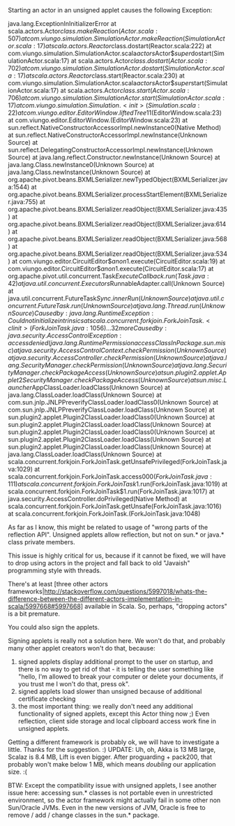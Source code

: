 Starting an actor in an unsigned applet causes the following Exception:

java.lang.ExceptionInInitializerError
	at scala.actors.Actor$class.makeReaction(Actor.scala:507)
	at com.viungo.simulation.SimulationActor.makeReaction(SimulationActor.scala:17)
	at scala.actors.Reactor$class.dostart(Reactor.scala:222)
	at com.viungo.simulation.SimulationActor.scala$actors$Actor$$super$dostart(SimulationActor.scala:17)
	at scala.actors.Actor$class.dostart(Actor.scala:702)
	at com.viungo.simulation.SimulationActor.dostart(SimulationActor.scala:17)
	at scala.actors.Reactor$class.start(Reactor.scala:230)
	at com.viungo.simulation.SimulationActor.scala$actors$Actor$$super$start(SimulationActor.scala:17)
	at scala.actors.Actor$class.start(Actor.scala:706)
	at com.viungo.simulation.SimulationActor.start(SimulationActor.scala:17)
	at com.viungo.simulation.Simulation.<init>(Simulation.scala:22)
	at com.viungo.editor.EditorWindow.liftedTree1$1(EditorWindow.scala:23)
	at com.viungo.editor.EditorWindow.<init>(EditorWindow.scala:23)
	at sun.reflect.NativeConstructorAccessorImpl.newInstance0(Native Method)
	at sun.reflect.NativeConstructorAccessorImpl.newInstance(Unknown Source)
	at sun.reflect.DelegatingConstructorAccessorImpl.newInstance(Unknown Source)
	at java.lang.reflect.Constructor.newInstance(Unknown Source)
	at java.lang.Class.newInstance0(Unknown Source)
	at java.lang.Class.newInstance(Unknown Source)
	at org.apache.pivot.beans.BXMLSerializer.newTypedObject(BXMLSerializer.java:1544)
	at org.apache.pivot.beans.BXMLSerializer.processStartElement(BXMLSerializer.java:755)
	at org.apache.pivot.beans.BXMLSerializer.readObject(BXMLSerializer.java:435)
	at org.apache.pivot.beans.BXMLSerializer.readObject(BXMLSerializer.java:614)
	at org.apache.pivot.beans.BXMLSerializer.readObject(BXMLSerializer.java:568)
	at org.apache.pivot.beans.BXMLSerializer.readObject(BXMLSerializer.java:534)
	at com.viungo.editor.CircuitEditor$$anon$1.execute(CircuitEditor.scala:19)
	at com.viungo.editor.CircuitEditor$$anon$1.execute(CircuitEditor.scala:17)
	at org.apache.pivot.util.concurrent.Task$ExecuteCallback.run(Task.java:42)
	at java.util.concurrent.Executors$RunnableAdapter.call(Unknown Source)
	at java.util.concurrent.FutureTask$Sync.innerRun(Unknown Source)
	at java.util.concurrent.FutureTask.run(Unknown Source)
	at java.lang.Thread.run(Unknown Source)
Caused by: java.lang.RuntimeException: Could not initialize intrinsics
	at scala.concurrent.forkjoin.ForkJoinTask.<clinit>(ForkJoinTask.java:1056)
	... 32 more
Caused by: java.security.AccessControlException: access denied (java.lang.RuntimePermission accessClassInPackage.sun.misc)
	at java.security.AccessControlContext.checkPermission(Unknown Source)
	at java.security.AccessController.checkPermission(Unknown Source)
	at java.lang.SecurityManager.checkPermission(Unknown Source)
	at java.lang.SecurityManager.checkPackageAccess(Unknown Source)
	at sun.plugin2.applet.Applet2SecurityManager.checkPackageAccess(Unknown Source)
	at sun.misc.Launcher$AppClassLoader.loadClass(Unknown Source)
	at java.lang.ClassLoader.loadClass(Unknown Source)
	at com.sun.jnlp.JNLPPreverifyClassLoader.loadClass0(Unknown Source)
	at com.sun.jnlp.JNLPPreverifyClassLoader.loadClass(Unknown Source)
	at sun.plugin2.applet.Plugin2ClassLoader.loadClass0(Unknown Source)
	at sun.plugin2.applet.Plugin2ClassLoader.loadClass(Unknown Source)
	at sun.plugin2.applet.Plugin2ClassLoader.loadClass0(Unknown Source)
	at sun.plugin2.applet.Plugin2ClassLoader.loadClass(Unknown Source)
	at sun.plugin2.applet.Plugin2ClassLoader.loadClass(Unknown Source)
	at java.lang.ClassLoader.loadClass(Unknown Source)
	at scala.concurrent.forkjoin.ForkJoinTask.getUnsafePrivileged(ForkJoinTask.java:1029)
	at scala.concurrent.forkjoin.ForkJoinTask.access$000(ForkJoinTask.java:111)
	at scala.concurrent.forkjoin.ForkJoinTask$1.run(ForkJoinTask.java:1019)
	at scala.concurrent.forkjoin.ForkJoinTask$1.run(ForkJoinTask.java:1017)
	at java.security.AccessController.doPrivileged(Native Method)
	at scala.concurrent.forkjoin.ForkJoinTask.getUnsafe(ForkJoinTask.java:1016)
	at scala.concurrent.forkjoin.ForkJoinTask.<clinit>(ForkJoinTask.java:1048)


As far as I know, this might be related to usage of "wrong parts of the reflection API". Unsigned applets allow reflection, but not on sun.* or java.* class private members.

This issue is highly critical for us, because if it cannot be fixed, we will have to drop using actors in the project and fall back to old "Javaish" programming style with threads.



There's at least [three other actors frameworks|http://stackoverflow.com/questions/5997018/whats-the-difference-between-the-different-actors-implementation-in-scala/5997668#5997668] available in Scala. So, perhaps, "dropping actors" is a bit premature.

You could also sign the applets.

Signing applets is really not a solution here. We won't do that, and probably many other applet creators won't do that, because:

1. signed applets display additional prompt to the user on startup, and there is no way to get rid of that - it is telling the user something like "hello, I'm allowed to break your computer or delete your documents, if you trust me I won't do that, press ok". 
2. signed applets load slower than unsigned because of additional certificate checking
3. the most important thing: we really don't need any additional functionality of signed applets, except this Actor thing now ;) Even reflection, client side storage and local clipboard access work fine in unsigned applets.

Getting a different framework is probably ok, we will have to investigate a little. Thanks for the suggestion. :)
UPDATE: Uh, oh, Akka is 13 MB large, Scalaz is 8.4 MB, Lift is even bigger. After proguarding + pack200, that probably won't make below 1 MB, which means *doubling* our application size. :(

BTW: Except the compatibility issue with unsigned applets, I see another issue here: accessing sun.* classes is not portable even in unrestricted environment, so the actor framework might actually fail in some other non Sun/Oracle JVMs. Even in the new versions of JVM, Oracle is free to remove / add / change classes in the sun.* package. 
